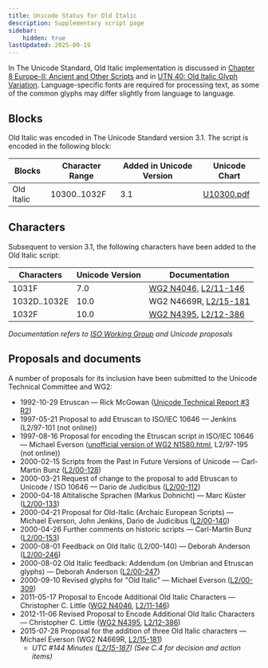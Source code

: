 ```yaml
---
title: Unicode Status for Old Italic
description: Supplementary script page
sidebar:
    hidden: true
lastUpdated: 2025-09-19
---
```


In The Unicode Standard, Old Italic implementation is discussed in [Chapter 8 Europe-II: Ancient and Other Scripts](https://www.unicode.org/versions/latest/core-spec/chapter-8/#G27379) and in [UTN 40: Old Italic Glyph Variation](https://www.unicode.org/notes/tn40/). Language-specific fonts are required for processing text, as some of the common glyphs may differ slightly from language to language.

## Blocks

Old Italic was encoded in The Unicode Standard version 3.1. The script is encoded in the following block:

| Blocks  |  Character Range  |  Added in Unicode Version  |  Unicode Chart  |
| ------- | ----------------- | -------------------------- | --------------- |
| Old Italic |  10300..1032F  |  3.1  |  [U10300.pdf](http://www.unicode.org/charts/PDF/U10300.pdf)  |

## Characters

Subsequent to version 3.1, the following characters have been added to the Old Italic script:

| Characters | Unicode Version | Documentation |
| ---------- | --------------- | ------------- |
| 1031F | 7.0 | [WG2 N4046](https://www.unicode.org/wg2/docs/n4046.pdf), [L2/11-146](http://www.unicode.org/cgi-bin/GetMatchingDocs.pl?L2/11-146) |
| 1032D..1032E  |  10.0  |  WG2 N4669R, [L2/15-181](http://www.unicode.org/cgi-bin/GetMatchingDocs.pl?L2/15-181)  |
| 1032F |  10.0  | [WG2 N4395](https://www.unicode.org/wg2/docs/n4395.pdf), [L2/12-386](http://www.unicode.org/cgi-bin/GetMatchingDocs.pl?L2/12-386) |

_Documentation refers to [ISO Working Group](https://www.unicode.org/wg2/) and Unicode proposals_

## Proposals and documents

A number of proposals for its inclusion have been submitted to the Unicode Technical Committee and WG2:
- 1992-10-29 Etruscan — Rick McGowan ([Unicode Technical Report #3 R2](http://www.unicode.org/reports/tr3-2/))
- 1997-05-21 Proposal to add Etruscan to ISO/IEC 10646 — Jenkins (L2/97-101  (not online))
- 1997-08-16 Proposal for encoding the Etruscan script in ISO/IEC 10646 — Michael Everson ([unofficial version of WG2 N1580.html](http://www.evertype.com/standards/iso10646/plane-1/eo.html),  L2/97-195 (not online))
- 2000-02-15 Scripts from the Past in Future Versions of Unicode — Carl-Martin Bunz ([L2/00-128](http://www.unicode.org/cgi-bin/GetMatchingDocs.pl?L2/00-128))
- 2000-03-21 Request of change to the proposal to add Etruscan to Unicode / ISO 10646 — Dario de Judicibus ([L2/00-112](http://www.unicode.org/cgi-bin/GetMatchingDocs.pl?L2/00-112))
- 2000-04-18 Altitalische Sprachen (Markus Dohnicht) — Marc Küster ([L2/00-133](http://www.unicode.org/cgi-bin/GetMatchingDocs.pl?L2/00-133))
- 2000-04-21 Proposal for Old-Italic (Archaic European Scripts) — Michael Everson, John Jenkins, Dario de Judicibus ([L2/00-140](http://www.unicode.org/cgi-bin/GetMatchingDocs.pl?L2/00-140))
- 2000-04-26 Further comments on historic scripts — Carl-Martin Bunz ([L2/00-153](http://www.unicode.org/cgi-bin/GetMatchingDocs.pl?L2/00-153))
- 2000-08-01 Feedback on Old Italic (L2/00-140) — Deborah Anderson ([L2/00-246](http://www.unicode.org/cgi-bin/GetMatchingDocs.pl?L2/00-246))
- 2000-08-02 Old Italic feedback: Addendum (on Umbrian and Etruscan glyphs) — Deborah Anderson ([L2/00-247](http://www.unicode.org/cgi-bin/GetMatchingDocs.pl?L2/00-247))
- 2000-09-10 Revised glyphs for "Old Italic" — Michael Everson ([L2/00-309](http://www.unicode.org/cgi-bin/GetMatchingDocs.pl?L2/00-309))
- 2011-05-17 Proposal to Encode Additional Old Italic Characters  — Christopher C. Little ([WG2 N4046](https://www.unicode.org/wg2/docs/n4046.pdf), [L2/11-146](http://www.unicode.org/cgi-bin/GetMatchingDocs.pl?L2/11-146))
- 2012-11-06 Revised Proposal to Encode Additional Old Italic Characters — Christopher C. Little ([WG2 N4395](https://www.unicode.org/wg2/docs/n4395.pdf), [L2/12-386](http://www.unicode.org/cgi-bin/GetMatchingDocs.pl?L2/12-386))
- 2015-07-28 Proposal for the addition of three Old Italic characters — Michael Everson (WG2 N4669R, [L2/15-181](http://www.unicode.org/cgi-bin/GetMatchingDocs.pl?L2/15-181))
  - _UTC #144 Minutes ([L2/15-187](http://www.unicode.org/cgi-bin/GetMatchingDocs.pl?L2/15-187)) (See C.4 for decision and action items)_
